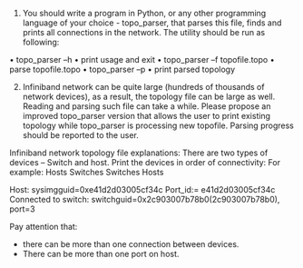 1.	You should write a program in Python, or any other programming language of your choice - topo_parser, that parses this file, finds and prints all connections in the network. The utility should be run as following:

•	topo_parser –h
  •	print usage and exit
•	topo_parser –f topofile.topo
  •	parse topofile.topo
•	topo_parser –p
  •	print parsed topology
  
 
2.	Infiniband network can be quite large (hundreds of thousands of network devices), as a result, the topology file can be large as well. Reading and parsing such file can take a while. Please propose an improved topo_parser version that allows the user to print existing topology while topo_parser is processing new topofile. Parsing progress should be reported to the user.


Infiniband network topology file explanations:
There are two types of devices – Switch and host.
Print the devices in order of connectivity:
For example:
Hosts
Switches
Switches
Hosts

Host:
sysimgguid=0xe41d2d03005cf34c
Port_id:= e41d2d03005cf34c
Connected to switch: switchguid=0x2c903007b78b0(2c903007b78b0), port=3

Pay attention that:
-	there can be more than one connection between devices.
-	There can be more than one port on host.
